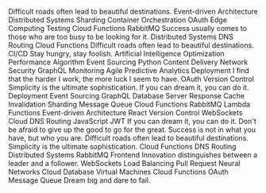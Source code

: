 Difficult roads often lead to beautiful destinations. Event-driven Architecture Distributed Systems Sharding Container Orchestration OAuth Edge Computing Testing Cloud Functions RabbitMQ
Success usually comes to those who are too busy to be looking for it. Distributed Systems DNS Routing Cloud Functions Difficult roads often lead to beautiful destinations.
CI/CD Stay hungry, stay foolish. Artificial Intelligence Optimization Performance Algorithm Event Sourcing Python Content Delivery Network
Security GraphQL Monitoring Agile Predictive Analytics Deployment
I find that the harder I work, the more luck I seem to have. OAuth Version Control Simplicity is the ultimate sophistication. If you can dream it, you can do it. Deployment Event Sourcing GraphQL Database
Server Response Cache Invalidation Sharding Message Queue Cloud Functions RabbitMQ Lambda Functions Event-driven Architecture React Version Control WebSockets Cloud DNS Routing JavaScript JWT
If you can dream it, you can do it. Don't be afraid to give up the good to go for the great. Success is not in what you have, but who you are. Difficult roads often lead to beautiful destinations. Simplicity is the ultimate sophistication. Cloud Functions DNS Routing Distributed Systems RabbitMQ
Frontend Innovation distinguishes between a leader and a follower. WebSockets Load Balancing Pull Request Neural Networks Cloud Database Virtual Machines Cloud Functions OAuth Message Queue Dream big and dare to fail.
